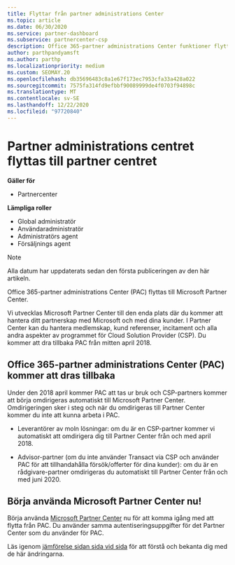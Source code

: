 ```yaml
---
title: Flyttar från partner administrations Center
ms.topic: article
ms.date: 06/30/2020
ms.service: partner-dashboard
ms.subservice: partnercenter-csp
description: Office 365-partner administrations Center funktioner flyttas till Partner Center. Lär dig vad det innebär och hur du kan göra saker i Partner Center.
author: parthpandyamsft
ms.author: parthp
ms.localizationpriority: medium
ms.custom: SEOMAY.20
ms.openlocfilehash: db35696483c8a1e67f173ec7953cfa33a428a022
ms.sourcegitcommit: 7575fa314fd9efbbf90089999de4f0703f94898c
ms.translationtype: MT
ms.contentlocale: sv-SE
ms.lasthandoff: 12/22/2020
ms.locfileid: "97720840"
---
```

# <a name="partner-admin-center-is-moving-to-the-partner-center"></a>Partner administrations centret flyttas till partner centret

**Gäller för**

- Partnercenter

**Lämpliga roller**
- Global administratör
- Användaradministratör
- Administratörs agent
- Försäljnings agent

> [!NOTE]  
> Alla datum har uppdaterats sedan den första publiceringen av den här artikeln.

Office 365-partner administrations Center (PAC) flyttas till Microsoft Partner Center.

Vi utvecklas Microsoft Partner Center till den enda plats där du kommer att hantera ditt partnerskap med Microsoft och med dina kunder. I Partner Center kan du hantera medlemskap, kund referenser, incitament och alla andra aspekter av programmet för Cloud Solution Provider (CSP). Du kommer att dra tillbaka PAC från mitten april 2018.

## <a name="the-office-365-partner-admin-center-pac-will-be-retired"></a>Office 365-partner administrations Center (PAC) kommer att dras tillbaka

Under den 2018 april kommer PAC att tas ur bruk och CSP-partners kommer att börja omdirigeras automatiskt till Microsoft Partner Center. Omdirigeringen sker i steg och när du omdirigeras till Partner Center kommer du inte att kunna arbeta i PAC. 

- Leverantörer av moln lösningar: om du är en CSP-partner kommer vi automatiskt att omdirigera dig till Partner Center från och med april 2018.

- Advisor-partner (om du inte använder Transact via CSP och använder PAC för att tillhandahålla försök/offerter för dina kunder): om du är en rådgivare-partner omdirigeras du automatiskt till Partner Center från och med juni 2020.

## <a name="start-using-the-microsoft-partner-center-now"></a>Börja använda Microsoft Partner Center nu!

Börja använda [Microsoft Partner Center](https://partnercenter.microsoft.com/) nu för att komma igång med att flytta från PAC.  Du använder samma autentiseringsuppgifter för det Partner Center som du använder för PAC.

Läs igenom [jämförelse sidan sida vid sida](moving-from-pac-to-pc.md) för att förstå och bekanta dig med de här ändringarna.